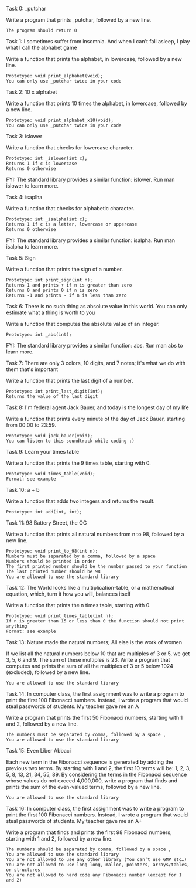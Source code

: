 Task 0: _putchar

Write a program that prints _putchar, followed by a new line.

    The program should return 0

Task 1: I sometimes suffer from insomnia. And when I can't fall asleep, I play what I call the alphabet game 

Write a function that prints the alphabet, in lowercase, followed by a new line.

    Prototype: void print_alphabet(void);
    You can only use _putchar twice in your code

Task 2: 10 x alphabet 

Write a function that prints 10 times the alphabet, in lowercase, followed by a new line.

    Prototype: void print_alphabet_x10(void);
    You can only use _putchar twice in your code

Task 3: islower

Write a function that checks for lowercase character.

    Prototype: int _islower(int c);
    Returns 1 if c is lowercase
    Returns 0 otherwise

FYI: The standard library provides a similar function: islower. Run man islower to learn more.

Task 4: isaplha

Write a function that checks for alphabetic character.

    Prototype: int _isalpha(int c);
    Returns 1 if c is a letter, lowercase or uppercase
    Returns 0 otherwise

FYI: The standard library provides a similar function: isalpha. Run man isalpha to learn more.

Task 5: Sign

Write a function that prints the sign of a number.

    Prototype: int print_sign(int n);
    Returns 1 and prints + if n is greater than zero
    Returns 0 and prints 0 if n is zero
    Returns -1 and prints - if n is less than zero

Task 6: There is no such thing as absolute value in this world. You can only estimate what a thing is worth to you

Write a function that computes the absolute value of an integer.

    Prototype: int _abs(int);

FYI: The standard library provides a similar function: abs. Run man abs to learn more.

Task 7: There are only 3 colors, 10 digits, and 7 notes; it's what we do with them that's important 

Write a function that prints the last digit of a number.

    Prototype: int print_last_digit(int);
    Returns the value of the last digit

Task 8: I'm federal agent Jack Bauer, and today is the longest day of my life 

Write a function that prints every minute of the day of Jack Bauer, starting from 00:00 to 23:59.

    Prototype: void jack_bauer(void);
    You can listen to this soundtrack while coding :)

Task 9: Learn your times table 

Write a function that prints the 9 times table, starting with 0.

    Prototype: void times_table(void);
    Format: see example

Task 10: a + b

Write a function that adds two integers and returns the result.

    Prototype: int add(int, int);

Task 11: 98 Battery Street, the OG 

Write a function that prints all natural numbers from n to 98, followed by a new line.

    Prototype: void print_to_98(int n);
    Numbers must be separated by a comma, followed by a space
    Numbers should be printed in order
    The first printed number should be the number passed to your function
    The last printed number should be 98
    You are allowed to use the standard library

Task 12: The World looks like a multiplication-table, or a mathematical equation, which, turn it how you will, balances itself 

Write a function that prints the n times table, starting with 0.

    Prototype: void print_times_table(int n);
    If n is greater than 15 or less than 0 the function should not print anything
    Format: see example

Task 13: Nature made the natural numbers; All else is the work of women 

If we list all the natural numbers below 10 that are multiples of 3 or 5, we get 3, 5, 6 and 9. The sum of these multiples is 23. Write a program that computes and prints the sum of all the multiples of 3 or 5 below 1024 (excluded), followed by a new line.

    You are allowed to use the standard library

Task 14:  In computer class, the first assignment was to write a program to print the first 100 Fibonacci numbers. Instead, I wrote a program that would steal passwords of students. My teacher gave me an A 

Write a program that prints the first 50 Fibonacci numbers, starting with 1 and 2, followed by a new line.

    The numbers must be separated by comma, followed by a space , 
    You are allowed to use the standard library

Task 15: Even Liber Abbaci 

Each new term in the Fibonacci sequence is generated by adding the previous two terms. By starting with 1 and 2, the first 10 terms will be: 1, 2, 3, 5, 8, 13, 21, 34, 55, 89. By considering the terms in the Fibonacci sequence whose values do not exceed 4,000,000, write a program that finds and prints the sum of the even-valued terms, followed by a new line.

    You are allowed to use the standard library

Task 16: In computer class, the first assignment was to write a program to print the first 100 Fibonacci numbers. Instead, I wrote a program that would steal passwords of students. My teacher gave me an A+ 

Write a program that finds and prints the first 98 Fibonacci numbers, starting with 1 and 2, followed by a new line.

    The numbers should be separated by comma, followed by a space ,
    You are allowed to use the standard library
    You are not allowed to use any other library (You can’t use GMP etc…)
    You are not allowed to use long long, malloc, pointers, arrays/tables, or structures
    You are not allowed to hard code any Fibonacci number (except for 1 and 2)

